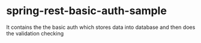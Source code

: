 # spring-rest-basic-auth-sample

It contains the the basic auth which stores data into database and 
then does the validation checking